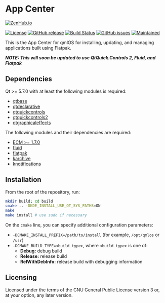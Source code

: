 App Center
==========

[![ZenHub.io](https://img.shields.io/badge/supercharged%20by-zenhub.io-blue.svg)](https://zenhub.io)

[![License](https://img.shields.io/badge/license-GPLv3%2B-blue.svg)](http://www.gnu.org/licenses/old-licenses/lgpl-2.1.html)
[![GitHub release](https://img.shields.io/github/release/qmlos/appcenter.svg)](https://github.com/qmlos/appcenter)
[![Build Status](https://travis-ci.org/qmlos/appcenter.svg?branch=develop)](https://travis-ci.org/qmlos/appcenter)
[![GitHub issues](https://img.shields.io/github/issues/qmlos/appcenter.svg)](https://github.com/qmlos/appcenter/issues)
[![Maintained](https://img.shields.io/maintenance/yes/2016.svg)](https://github.com/qmlos/appcenter/commits/develop)

This is the App Center for qmlOS for installing, updating, and managing applications built using Flatpak.

**_NOTE: This will soon be updated to use QtQuick.Controls 2, Fluid, and Flatpak_**

## Dependencies

Qt >= 5.7.0 with at least the following modules is required:

 * [qtbase](http://code.qt.io/cgit/qt/qtbase.git)
 * [qtdeclarative](http://code.qt.io/cgit/qt/qtdeclarative.git)
 * [qtquickcontrols](http://code.qt.io/cgit/qt/qtquickcontrols.git)
 * [qtquickcontrols2](http://code.qt.io/cgit/qt/qtquickcontrols2.git)
 * [qtgraphicaleffects](http://code.qt.io/cgit/qt/qtgraphicaleffects.git)

The following modules and their dependencies are required:

 * [ECM >= 1.7.0](http://quickgit.kde.org/?p=extra-cmake-modules.git)
 * [fluid](https://github.com/qmlos/fluid)
 * [flatpak](https://github.com/flatpak/flatpak)
 * [karchive](http://quickgit.kde.org/?p=karchive.git)
 * [knotifications](http://quickgit.kde.org/?p=knotifications.git)

## Installation

From the root of the repository, run:

```sh
mkdir build; cd build
cmake .. -DKDE_INSTALL_USE_QT_SYS_PATHS=ON
make
make install # use sudo if necessary
```

On the `cmake` line, you can specify additional configuration parameters:

 * `-DCMAKE_INSTALL_PREFIX=/path/to/install` (for example, `/opt/qmlos` or `/usr`)
 * `-DCMAKE_BUILD_TYPE=<build_type>`, where `<build_type>` is one of:
   * **Debug:** debug build
   * **Release:** release build
   * **RelWithDebInfo:** release build with debugging information

## Licensing

Licensed under the terms of the GNU General Public License version 3 or,
at your option, any later version.
